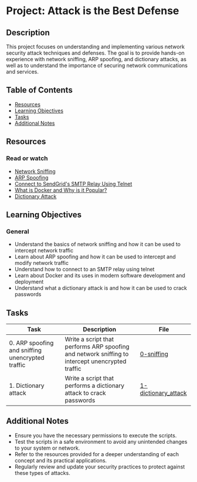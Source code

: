 # Project: Attack is the Best Defense

## Description

This project focuses on understanding and implementing various network security attack techniques and defenses. The goal is to provide hands-on experience with network sniffing, ARP spoofing, and dictionary attacks, as well as to understand the importance of securing network communications and services.

## Table of Contents

- [Resources](#resources)
- [Learning Objectives](#learning-objectives)
- [Tasks](#tasks)
- [Additional Notes](#additional-notes)

## Resources

### Read or watch

- [Network Sniffing](https://www.varonis.com/blog/network-sniffing)
- [ARP Spoofing](https://www.imperva.com/learn/application-security/arp-spoofing/)
- [Connect to SendGrid's SMTP Relay Using Telnet](https://sendgrid.com/docs/for-developers/sending-email/getting-started-smtp/)
- [What is Docker and Why is it Popular?](https://www.simplilearn.com/tutorials/docker-tutorial/what-is-docker)
- [Dictionary Attack](https://www.kaspersky.com/resource-center/definitions/dictionary-attack)

## Learning Objectives

### General

- Understand the basics of network sniffing and how it can be used to intercept network traffic
- Learn about ARP spoofing and how it can be used to intercept and modify network traffic
- Understand how to connect to an SMTP relay using telnet
- Learn about Docker and its uses in modern software development and deployment
- Understand what a dictionary attack is and how it can be used to crack passwords

## Tasks

| Task                                             | Description                                                                                     | File                                         |
| ------------------------------------------------ | ----------------------------------------------------------------------------------------------- | -------------------------------------------- |
| 0. ARP spoofing and sniffing unencrypted traffic | Write a script that performs ARP spoofing and network sniffing to intercept unencrypted traffic | [0-sniffing](./0-sniffing)                   |
| 1. Dictionary attack                             | Write a script that performs a dictionary attack to crack passwords                             | [1-dictionary_attack](./1-dictionary_attack) |

## Additional Notes

- Ensure you have the necessary permissions to execute the scripts.
- Test the scripts in a safe environment to avoid any unintended changes to your system or network.
- Refer to the resources provided for a deeper understanding of each concept and its practical applications.
- Regularly review and update your security practices to protect against these types of attacks.
